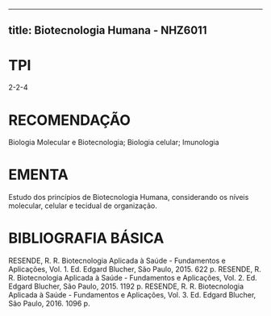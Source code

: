 
---
title: Biotecnologia Humana - NHZ6011 
---

# TPI

2-2-4

# RECOMENDAÇÃO

Biologia Molecular e Biotecnologia; Biologia celular; Imunologia

# EMENTA

Estudo dos princípios de Biotecnologia Humana, considerando os níveis molecular, celular e tecidual de organização.

# BIBLIOGRAFIA BÁSICA

RESENDE, R. R. Biotecnologia Aplicada à Saúde - Fundamentos e Aplicações, Vol. 1. Ed. Edgard Blucher, São Paulo, 2015. 622 p.
RESENDE, R. R. Biotecnologia Aplicada à Saúde - Fundamentos e Aplicações, Vol. 2. Ed. Edgard Blucher, São Paulo, 2015. 1192 p.
RESENDE, R. R. Biotecnologia Aplicada à Saúde - Fundamentos e Aplicações, Vol. 3. Ed. Edgard Blucher, São Paulo, 2016. 1096 p.
        